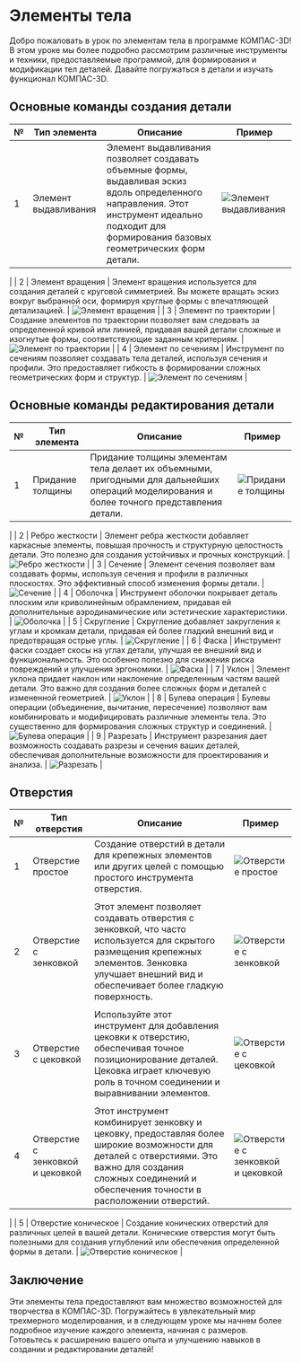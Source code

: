 # Элементы тела

Добро пожаловать в урок по элементам тела в программе КОМПАС-3D! В этом уроке мы более подробно рассмотрим различные инструменты и техники, предоставляемые программой, для формирования и модификации тел деталей. Давайте погружаться в детали и изучать функционал КОМПАС-3D.

## Основные команды создания детали

| №   | Тип элемента          | Описание                                                                                                                                                                                          | Пример                                |
| --- | --------------------- | ------------------------------------------------------------------------------------------------------------------------------------------------------------------------------------------------- | ------------------------------------- |
| 1   | Элемент выдавливания  | Элемент выдавливания позволяет создавать объемные формы, выдавливая эскиз вдоль определенного направления. Этот инструмент идеально подходит для формирования базовых геометрических форм детали. | ![Элемент выдавливания](https://github.com/NotACat1/COMPASS-3D-courses/assets/113008873/8c6bf7b6-b5a3-4c1b-abcc-d4dfd70feecb)
  |
| 2   | Элемент вращения      | Элемент вращения используется для создания деталей с круговой симметрией. Вы можете вращать эскиз вокруг выбранной оси, формируя круглые формы с впечатляющей детализацией.                       | ![Элемент вращения](https://github.com/NotACat1/COMPASS-3D-courses/assets/113008873/1021ec08-198d-4708-8747-6f9092590628)
      |
| 3   | Элемент по траектории | Создание элементов по траектории позволяет вам следовать за определенной кривой или линией, придавая вашей детали сложные и изогнутые формы, соответствующие заданным критериям.                  | ![Элемент по траектории](https://github.com/NotACat1/COMPASS-3D-courses/assets/113008873/1bb93085-9731-482e-8943-430bcb27d7c3)
 |
| 4   | Элемент по сечениям   | Инструмент по сечениям позволяет создавать тела деталей, используя сечения и профили. Это предоставляет гибкость в формировании сложных геометрических форм и структур.                           | ![Элемент по сечениям](https://github.com/NotACat1/COMPASS-3D-courses/assets/113008873/0495db6c-0a2b-48db-83d6-bbb23d825b0e)
  |

## Основные команды редактирования детали

| №   | Тип элемента     | Описание                                                                                                                                                                                    | Пример                            |
| --- | ---------------- | ------------------------------------------------------------------------------------------------------------------------------------------------------------------------------------------- | --------------------------------- |
| 1   | Придание толщины | Придание толщины элементам тела делает их объемными, пригодными для дальнейших операций моделирования и более точного представления детали.                                                 | ![Придание толщины](https://github.com/NotACat1/COMPASS-3D-courses/assets/113008873/bec6567e-5c1f-4d11-852e-8c59c1453ca5)
 |
| 2   | Ребро жесткости  | Элемент ребра жесткости добавляет каркасные элементы, повышая прочность и структурную целостность детали. Это полезно для создания устойчивых и прочных конструкций.                        | ![Ребро жесткости](https://github.com/NotACat1/COMPASS-3D-courses/assets/113008873/d9235e6c-663a-47ad-afad-9c5d742113bd)
  |
| 3   | Сечение          | Элемент сечения позволяет вам создавать формы, используя сечения и профили в различных плоскостях. Это эффективный способ изменения формы детали.                                           | ![Сечение](https://github.com/NotACat1/COMPASS-3D-courses/assets/113008873/05340ec9-e552-42a7-9f46-ab40e9e3f8fc)
          |
| 4   | Оболочка         | Инструмент оболочки покрывает деталь плоским или криволинейным обрамлением, придавая ей дополнительные аэродинамические или эстетические характеристики.                                    | ![Оболочка](https://github.com/NotACat1/COMPASS-3D-courses/assets/113008873/2f5fcadc-91bf-47ce-97b8-10d85faad102)
         |
| 5   | Скругление       | Скругление добавляет закругления к углам и кромкам детали, придавая ей более гладкий внешний вид и предотвращая острые углы.                                                                | ![Скругление](https://github.com/NotACat1/COMPASS-3D-courses/assets/113008873/c3bd58ff-36e1-45c9-9cb3-346d51be1cf7)
       |
| 6   | Фаска            | Инструмент фаски создает скосы на углах детали, улучшая ее внешний вид и функциональность. Это особенно полезно для снижения риска повреждений и улучшения эргономики.                      |  ![Фаска](https://github.com/NotACat1/COMPASS-3D-courses/assets/113008873/3ad8f821-e494-46c3-906f-924b4687d72f)
           |
| 7   | Уклон            | Элемент уклона придает наклон или наклонение определенным частям вашей детали. Это важно для создания более сложных форм и деталей с измененной геометрией.                                 | ![Уклон](https://github.com/NotACat1/COMPASS-3D-courses/assets/113008873/383e7b9f-0ed9-4de6-a1e8-a24b0a6bb39d)
            |
| 8   | Булева операция  | Булевы операции (объединение, вычитание, пересечение) позволяют вам комбинировать и модифицировать различные элементы тела. Это существенно для формирования сложных структур и соединений. | ![Булева операция](https://github.com/NotACat1/COMPASS-3D-courses/assets/113008873/66c4a02d-ed29-4d38-b51e-42843f0449a9)
  | 
| 9   | Разрезать        | Инструмент разрезания дает возможность создавать разрезы и сечения ваших деталей, обеспечивая дополнительные возможности для проектирования и анализа.                                      | ![Разрезать](https://github.com/NotACat1/COMPASS-3D-courses/assets/113008873/5bade3cd-114b-4658-a58a-8cd42f3cb082)
        |

## Отверстия

| №   | Тип отверстия                    | Описание                                                                                                                                                                                                     | Пример                                            |
| --- | -------------------------------- | ------------------------------------------------------------------------------------------------------------------------------------------------------------------------------------------------------------ | ------------------------------------------------- |
| 1   | Отверстие простое                | Создание отверстий в детали для крепежных элементов или других целей с помощью простого инструмента отверстия.                                                                                               |  ![Отверстие простое](https://github.com/NotACat1/COMPASS-3D-courses/assets/113008873/ca2f9609-230a-4022-8066-7f15cd3765cf)
              |
| 2   | Отверстие с зенковкой            | Этот элемент позволяет создавать отверстия с зенковкой, что часто используется для скрытого размещения крепежных элементов. Зенковка улучшает внешний вид и обеспечивает более гладкую поверхность.          |  ![Отверстие с зенковкой ](https://github.com/NotACat1/COMPASS-3D-courses/assets/113008873/c51c21ec-af23-42a1-b57b-3f9c73782e17)
           |
| 3   | Отверстие с цековкой             | Используйте этот инструмент для добавления цековки к отверстию, обеспечивая точное позиционирование деталей. Цековка играет ключевую роль в точном соединении и выравнивании элементов.                      | ![Отверстие с цековкой](https://github.com/NotACat1/COMPASS-3D-courses/assets/113008873/146b7c41-9dad-4b7a-be32-e51cd7b3a831)
            |
| 4   | Отверстие с зенковкой и цековкой | Этот инструмент комбинирует зенковку и цековку, предоставляя более широкие возможности для деталей с отверстиями. Это важно для создания сложных соединений и обеспечения точности в расположении отверстий. | ![Отверстие с зенковкой и цековкой](https://github.com/NotACat1/COMPASS-3D-courses/assets/113008873/f0af0280-2151-4292-b033-8db538690d43)
 |
| 5   | Отверстие коническое             | Создание конических отверстий для различных целей в вашей детали. Конические отверстия могут быть полезными для создания углублений или обеспечения определенной формы в детали.                             |  ![Отверстие коническое](https://github.com/NotACat1/COMPASS-3D-courses/assets/113008873/ca9f4fb5-9266-431a-a039-5b9aee432a5f)
            |

## Заключение

Эти элементы тела предоставляют вам множество возможностей для творчества в КОМПАС-3D. Погружайтесь в увлекательный мир трехмерного моделирования, и в следующем уроке мы начнем более подробное изучение каждого элемента, начиная с размеров. Готовьтесь к расширению вашего опыта и улучшению навыков в создании и редактировании деталей!
